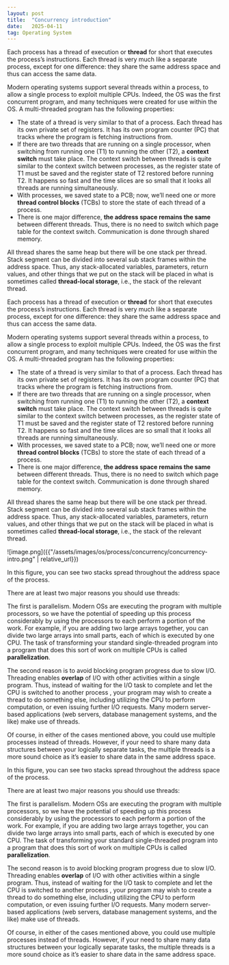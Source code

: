 ```yaml
---
layout: post
title:  "Concurrency introduction"
date:   2025-04-11
tag: Operating System
---
```


Each process has a thread of execution or **thread** for short that executes the process’s instructions.    Each thread is very much like a separate process, except for one difference: they share the same address space and thus can access the same data. 

Modern operating systems support several threads within a process, to allow a single process to exploit multiple CPUs. Indeed, the OS was the first concurrent program, and many techniques were created for use within the OS.  A multi-threaded program has the following properties:

- The state of a thread is very similar to that of a process. Each thread has its own private set of registers. It has its own program counter (PC) that tracks where the program is fetching instructions from.
- If there are two threads that are running on a single processor, when switching from running one (T1) to running the other (T2), a **context switch** must take place. The context switch between threads is quite similar to the context switch between processes, as the register state of T1 must be saved and the register state of T2 restored before running T2. It happens so fast and the time slices are so small that it looks all threads are running simultaneously.
- With processes, we saved state to a PCB; now, we’ll need one or more **thread control blocks** (TCBs) to store the state of each thread of a process.
- There is one major difference, **the address space remains the same** between different threads.  Thus, there is no need to switch which page table for the context switch. Communication is done through shared memory.

All thread shares the same heap but there will be one stack per thread. Stack segment can be divided into several sub stack frames within the address space. Thus, any stack-allocated variables, parameters, return values, and other things that we put on the stack will be placed in what is sometimes called **thread-local storage**, i.e., the stack of the relevant thread.

Each process has a thread of execution or **thread** for short that executes the process’s instructions.    Each thread is very much like a separate process, except for one difference: they share the same address space and thus can access the same data. 

Modern operating systems support several threads within a process, to allow a single process to exploit multiple CPUs. Indeed, the OS was the first concurrent program, and many techniques were created for use within the OS.  A multi-threaded program has the following properties:

- The state of a thread is very similar to that of a process. Each thread has its own private set of registers. It has its own program counter (PC) that tracks where the program is fetching instructions from.
- If there are two threads that are running on a single processor, when switching from running one (T1) to running the other (T2), a **context switch** must take place. The context switch between threads is quite similar to the context switch between processes, as the register state of T1 must be saved and the register state of T2 restored before running T2. It happens so fast and the time slices are so small that it looks all threads are running simultaneously.
- With processes, we saved state to a PCB; now, we’ll need one or more **thread control blocks** (TCBs) to store the state of each thread of a process.
- There is one major difference, **the address space remains the same** between different threads.  Thus, there is no need to switch which page table for the context switch. Communication is done through shared memory.

All thread shares the same heap but there will be one stack per thread. Stack segment can be divided into several sub stack frames within the address space. Thus, any stack-allocated variables, parameters, return values, and other things that we put on the stack will be placed in what is sometimes called **thread-local storage**, i.e., the stack of the relevant thread.

![image.png]({{"/assets/images/os/process/concurrency/concurrency-intro.png" | relative_url}})

In this figure, you can see two stacks spread throughout the address space of the process. 

There are at least two major reasons you should use threads: 

The first is parallelism.  Modern OSs are executing the program with multiple processors, so we have the potential of speeding up this process considerably by using the processors to each perform a portion of the work. For example, if you are adding two large arrays together, you can divide two large arrays into small parts, each of which is executed by one CPU. The task of transforming your standard single-threaded program into a program that does this sort of work on multiple CPUs is called **parallelization**.

The second reason is to avoid blocking program progress due to slow I/O. Threading enables **overlap** of I/O with other activities within a single program. Thus, instead of waiting for the I/O task to complete and let the CPU is switched to another process , your program may wish to create a thread to do something else, including utilizing the CPU to perform computation, or even issuing further I/O requests. Many modern server-based applications (web servers, database management systems, and the like) make use of threads. 

Of course, in either of the cases mentioned above, you could use multiple processes instead of threads. However, if your need to share many data structures between your logically separate tasks, the multiple threads is a more sound choice as it’s easier to share data in the same address space.

In this figure, you can see two stacks spread throughout the address space of the process. 

There are at least two major reasons you should use threads: 

The first is parallelism.  Modern OSs are executing the program with multiple processors, so we have the potential of speeding up this process considerably by using the processors to each perform a portion of the work. For example, if you are adding two large arrays together, you can divide two large arrays into small parts, each of which is executed by one CPU. The task of transforming your standard single-threaded program into a program that does this sort of work on multiple CPUs is called **parallelization**.

The second reason is to avoid blocking program progress due to slow I/O. Threading enables **overlap** of I/O with other activities within a single program. Thus, instead of waiting for the I/O task to complete and let the CPU is switched to another process , your program may wish to create a thread to do something else, including utilizing the CPU to perform computation, or even issuing further I/O requests. Many modern server-based applications (web servers, database management systems, and the like) make use of threads. 

Of course, in either of the cases mentioned above, you could use multiple processes instead of threads. However, if your need to share many data structures between your logically separate tasks, the multiple threads is a more sound choice as it’s easier to share data in the same address space.